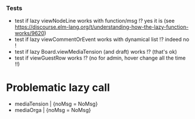 ### Tests

- test if lazy viewNodeLine works with function/msg !? yes it is (see https://discourse.elm-lang.org/t/understanding-how-the-lazy-function-works/9620)
- test if lazy viewCommentOrEvent works with dynamical list !? indeed no !
- test if lazy Board.viewMediaTension (and draft) works !? (that's ok)
- test if viewGuestRow works !? (no for admin, hover change all the time !!)


# Problematic lazy call

- mediaTension | {noMsg = NoMsg}
- mediaOrga | {noMsg = NoMsg}


